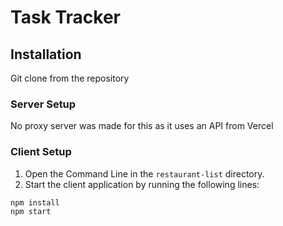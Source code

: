 # Task Tracker

## Installation

Git clone from the repository

### Server Setup

No proxy server was made for this as it uses an API from Vercel

### Client Setup

1. Open the Command Line in the `restaurant-list` directory.
2. Start the client application by running the following lines:
```
npm install
npm start
```